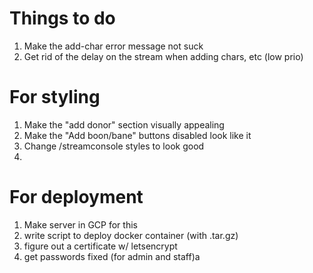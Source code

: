 # Things to do
1. Make the add-char error message not suck
2. Get rid of the delay on the stream when adding chars, etc (low prio)

# For styling
1. Make the "add donor" section visually appealing
2. Make the "Add boon/bane" buttons disabled look like it
3. Change /streamconsole styles to look good
4. 

# For deployment
1. Make server in GCP for this
2. write script to deploy docker container (with .tar.gz)
3. figure out a certificate w/ letsencrypt
4. get passwords fixed (for admin and staff)a


